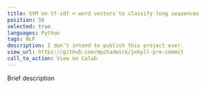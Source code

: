 ```yaml
---
title: SVM on tf-idf + word vectors to classify long sequences
position: 50
selected: true
languages: Python
tags: NLP
description: I don't intend to publish this project ever.
view_url: https://github.com/mpchadwick/jekyll-pre-commit
call_to_action: View on Colab
---
```


Brief description